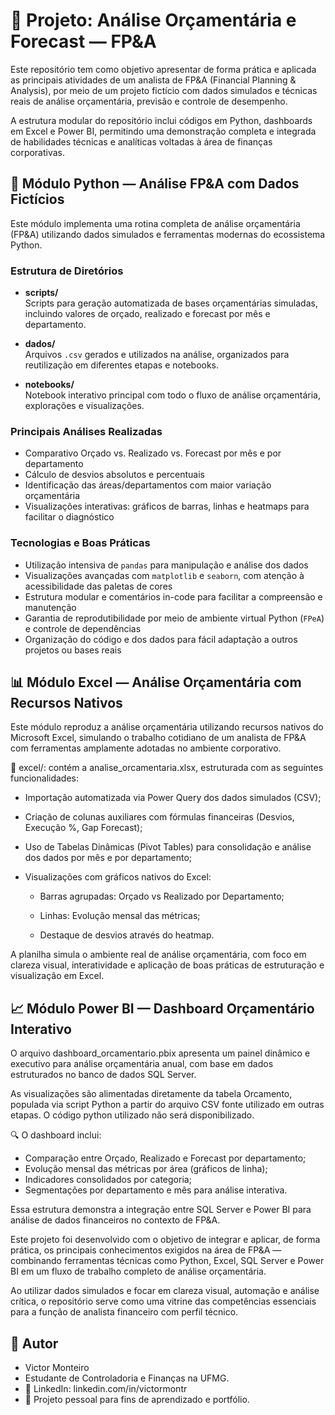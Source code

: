 # 🧾 Projeto: Análise Orçamentária e Forecast — FP&A

Este repositório tem como objetivo apresentar de forma prática e aplicada as principais atividades de um analista de FP&A (Financial Planning & Analysis), por meio de um projeto fictício com dados simulados e técnicas reais de análise orçamentária, previsão e controle de desempenho.

A estrutura modular do repositório inclui códigos em Python, dashboards em Excel e Power BI, permitindo uma demonstração completa e integrada de habilidades técnicas e analíticas voltadas à área de finanças corporativas.

## 🐍 Módulo Python — Análise FP&A com Dados Fictícios

Este módulo implementa uma rotina completa de análise orçamentária (FP&A) utilizando dados simulados e ferramentas modernas do ecossistema Python.

### Estrutura de Diretórios

- **scripts/**  
  Scripts para geração automatizada de bases orçamentárias simuladas, incluindo valores de orçado, realizado e forecast por mês e departamento.

- **dados/**  
  Arquivos `.csv` gerados e utilizados na análise, organizados para reutilização em diferentes etapas e notebooks.

- **notebooks/**  
  Notebook interativo principal com todo o fluxo de análise orçamentária, explorações e visualizações.

### Principais Análises Realizadas

- Comparativo Orçado vs. Realizado vs. Forecast por mês e por departamento
- Cálculo de desvios absolutos e percentuais
- Identificação das áreas/departamentos com maior variação orçamentária
- Visualizações interativas: gráficos de barras, linhas e heatmaps para facilitar o diagnóstico

### Tecnologias e Boas Práticas

- Utilização intensiva de `pandas` para manipulação e análise dos dados
- Visualizações avançadas com `matplotlib` e `seaborn`, com atenção à acessibilidade das paletas de cores
- Estrutura modular e comentários in-code para facilitar a compreensão e manutenção
- Garantia de reprodutibilidade por meio de ambiente virtual Python (`FPeA`) e controle de dependências
- Organização do código e dos dados para fácil adaptação a outros projetos ou bases reais


## 📊 Módulo Excel — Análise Orçamentária com Recursos Nativos

Este módulo reproduz a análise orçamentária utilizando recursos nativos do Microsoft Excel, simulando o trabalho cotidiano de um analista de FP&A com ferramentas amplamente adotadas no ambiente corporativo.

📁 excel/: contém a analise_orcamentaria.xlsx, estruturada com as seguintes funcionalidades:

- Importação automatizada via Power Query dos dados simulados (CSV);

- Criação de colunas auxiliares com fórmulas financeiras (Desvios, Execução %, Gap Forecast);

- Uso de Tabelas Dinâmicas (Pivot Tables) para consolidação e análise dos dados por mês e por departamento;

- Visualizações com gráficos nativos do Excel:

    - Barras agrupadas: Orçado vs Realizado por Departamento;

    - Linhas: Evolução mensal das métricas;

    - Destaque de desvios através do heatmap.

A planilha simula o ambiente real de análise orçamentária, com foco em clareza visual, interatividade e aplicação de boas práticas de estruturação e visualização em Excel.

## 📈 Módulo Power BI — Dashboard Orçamentário Interativo
O arquivo dashboard_orcamentario.pbix apresenta um painel dinâmico e executivo para análise orçamentária anual, com base em dados estruturados no banco de dados SQL Server.

As visualizações são alimentadas diretamente da tabela Orcamento, populada via script Python a partir do arquivo CSV fonte utilizado em outras etapas. O código python utilizado não será disponibilizado.

🔍 O dashboard inclui:

- Comparação entre Orçado, Realizado e Forecast por departamento;
- Evolução mensal das métricas por área (gráficos de linha);
- Indicadores consolidados por categoria;
- Segmentações por departamento e mês para análise interativa.

Essa estrutura demonstra a integração entre SQL Server e Power BI para análise de dados financeiros no contexto de FP&A.

Este projeto foi desenvolvido com o objetivo de integrar e aplicar, de forma prática, os principais conhecimentos exigidos na área de FP&A — combinando ferramentas técnicas como Python, Excel, SQL Server e Power BI em um fluxo de trabalho completo de análise orçamentária.

Ao utilizar dados simulados e focar em clareza visual, automação e análise crítica, o repositório serve como uma vitrine das competências essenciais para a função de analista financeiro com perfil técnico.

## 👤 Autor

- Victor Monteiro
- Estudante de Controladoria e Finanças na UFMG.
- 💼 LinkedIn: linkedin.com/in/victormontr
- 📂 Projeto pessoal para fins de aprendizado e portfólio.